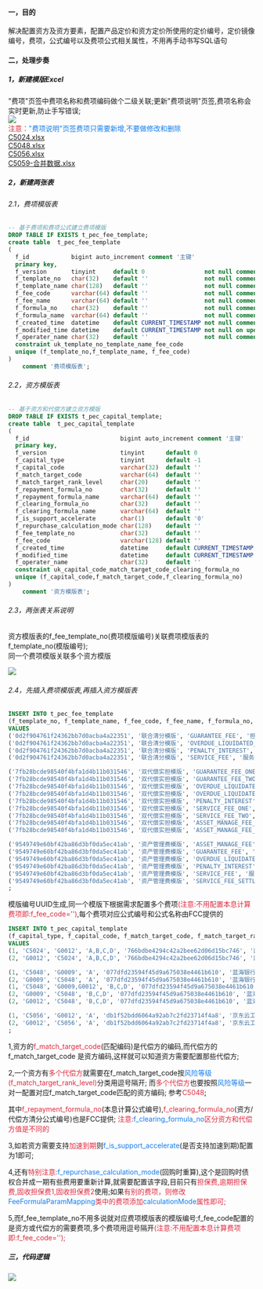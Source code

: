 #### 一，目的

解决配置资方及资方要素，配置产品定价和资方定价所使用的定价编号，定价镜像编号，费项，公式编号以及费项公式相关属性，不用再手动书写SQL语句

#### 二，处理步奏

##### 1，新建模版Excel

"费项"页签中费项名称和费项编码做个二级关联;更新"费项说明"页签,费项名称会实时更新,防止手写错误;</br>
![](https://cdn.nlark.com/yuque/0/2025/png/56924506/1756359238688-95151c9f-d937-47fa-bff0-0b9ec5bdea4d.png)</br>
<font style="color:#DF2A3F;"> 注意：</font><font style="color:#117CEE;">"费项说明"页签费项只需要新增,不要做修改和删除</font></br>
[C5024.xlsx](https://www.yuque.com/attachments/yuque/0/2025/xlsx/56924506/1756366555881-31ac3520-5174-498e-8d31-b076217a933c.xlsx)</br>
[C5048.xlsx](https://www.yuque.com/attachments/yuque/0/2025/xlsx/56924506/1756366571683-b7b6793b-12d2-42ac-a7e0-0286f8004d8c.xlsx)</br>
[C5056.xlsx](https://www.yuque.com/attachments/yuque/0/2025/xlsx/56924506/1756366571701-ee65c81d-42c9-4f15-b02d-e5f94356c841.xlsx)</br>
[C5059-合并数据.xlsx](https://www.yuque.com/attachments/yuque/0/2025/xlsx/56924506/1756971336866-b5ec6b43-9988-4d98-9518-bc3a4ba23196.xlsx)</br>

##### 2，新建两张表

###### 2.1，费项模版表

```sql
-- 基于费项和费项公式建立费项模版
DROP TABLE IF EXISTS t_pec_fee_template;
create table  t_pec_fee_template
(
  f_id            bigint auto_increment comment '主键'
  primary key,
  f_version       tinyint     default 0                 not null comment '版本号',
  f_template_no   char(32)    default ''                not null comment '模版编号',
  f_template_name char(128)   default ''                not null comment '模版名称',
  f_fee_code      varchar(64) default ''                not null comment '费用代码',
  f_fee_name      varchar(64) default ''                not null comment '费用名称',
  f_formula_no    char(32)    default ''                not null comment '公式编号',
  f_formula_name  varchar(64) default ''                not null comment '公式名称',
  f_created_time  datetime    default CURRENT_TIMESTAMP not null comment '创建时间',
  f_modified_time datetime    default CURRENT_TIMESTAMP not null on update CURRENT_TIMESTAMP comment '修改时间',
  f_operater_name char(32)    default ''                not null comment '操作人',
  constraint uk_template_no_template_name_fee_code
  unique (f_template_no,f_template_name, f_fee_code)
)
    comment '费项模版表';
```

###### 2.2，资方模版表

```sql
-- 基于资方和代偿方建立资方模版
DROP TABLE IF EXISTS t_pec_capital_template;
create table  t_pec_capital_template
(
  f_id                          bigint auto_increment comment '主键'
  primary key,
  f_version                     tinyint      default 0                 not null comment '版本号',
  f_capital_type                tinyint      default -1                not null comment '类型 1-资方 2-代偿方',
  f_capital_code                varchar(32)  default ''                not null comment '资方/代偿方代码',
  f_match_target_code           varchar(64)  default ''                not null comment '匹配资方/代偿方代码,匹配多个资方/代偿方用逗号隔开',
  f_match_target_rank_level     char(20)     default ''                not null comment '匹配风险等级,匹配多个风险等级用逗号隔开',
  f_repayment_formula_no        char(32)     default ''                not null comment '本息计算公式编号',
  f_repayment_formula_name      varchar(64)  default ''                not null comment '本息计算公式名称',
  f_clearing_formula_no         char(32)     default ''                not null comment '资方/代偿方清分公式编号',
  f_clearing_formula_name       varchar(64)  default ''                not null comment '资方/代偿方清分公式名称',
  f_is_support_accelerate       char(1)      default '0'               not null comment '是否支持加速到期 0-否 1-是',
  f_repurchase_calculation_mode char(128)    default ''                not null comment '回购时重算 BY_DAY_ENTIRELY-合并后未还金额*日费率*实际占用天数 REPURCHASE_STAGE_ONLY-只包含回购期次费用 OVER_MUST_PAY_DATE_STAGE-已出账单日期次费用',
  f_fee_template_no             char(32)     default ''                not null comment '费项模版编号',
  f_fee_code                    varchar(128) default ''                not null comment '资方/代偿方费用代码,多个费用用逗号隔开',
  f_created_time                datetime     default CURRENT_TIMESTAMP not null comment '创建时间',
  f_modified_time               datetime     default CURRENT_TIMESTAMP not null on update CURRENT_TIMESTAMP comment '修改时间',
  f_operater_name               char(32)     default ''                not null comment '操作人',
  constraint uk_capital_code_match_target_code_clearing_formula_no
  unique (f_capital_code,f_match_target_code,f_clearing_formula_no)
)
    comment '资方模版表';
```

###### 2.3，两张表关系说明

资方模版表的f_fee_template_no(费项模版编号)关联费项模版表的f_template_no(模版编号);</br>
同一个费项模版关联多个资方模版

![](https://cdn.nlark.com/yuque/0/2025/png/56924506/1756353025144-16080411-3243-4ac9-a419-01ebe5b3be0b.png)

###### 2.4，先插入费项模版表,再插入资方模版表

```sql
INSERT INTO t_pec_fee_template
(f_template_no, f_template_name, f_fee_code, f_fee_name, f_formula_no, f_formula_name, f_operater_name) 
VALUES
('0d2f904761f24362bb7d0acba4a22351', '联合清分模版', 'GUARANTEE_FEE', '担保费', '9f8fac353dc14e7cb141522bcc90ff74', '联合收担保费计算公式2', 'PEC'),
('0d2f904761f24362bb7d0acba4a22351', '联合清分模版', 'OVERDUE_LIQUIDATED_DAMAGES', '逾期违约金', 'f58468b3e1564d44b026e994c2ba0528', '罚息计算公式', 'PEC'),
('0d2f904761f24362bb7d0acba4a22351', '联合清分模版', 'PENALTY_INTEREST', '罚息', 'f58468b3e1564d44b026e994c2ba0528', '罚息计算公式', 'PEC'),
('0d2f904761f24362bb7d0acba4a22351', '联合清分模版', 'SERVICE_FEE', '服务费', '750a032c443945e4a9892b48f8abdf65', '联合贷服务费公式2', 'PEC'),

('7fb28bcde98540f4bfa1d4b11b031546', '双代偿实担模版', 'GUARANTEE_FEE_ONE', '担保费1', 'd62874f5e54c440282b01866f94c2409', '担保费计算公式', 'PEC'),
('7fb28bcde98540f4bfa1d4b11b031546', '双代偿实担模版', 'GUARANTEE_FEE_TWO', '担保费2', 'd62874f5e54c440282b01866f94c2409', '担保费计算公式', 'PEC'),
('7fb28bcde98540f4bfa1d4b11b031546', '双代偿实担模版', 'OVERDUE_LIQUIDATED_DAMAGES_ONE', '逾期违约金1', 'd653d0f56dad41aa8bc3072038135ab1', '蓝海逾期违约金1计算公式', 'PEC'),
('7fb28bcde98540f4bfa1d4b11b031546', '双代偿实担模版', 'OVERDUE_LIQUIDATED_DAMAGES_TWO', '逾期违约金2', '233f31f862914dd7be8a40024b5868d9', '蓝海逾期违约金2计算公式', 'PEC'),
('7fb28bcde98540f4bfa1d4b11b031546', '双代偿实担模版', 'PENALTY_INTEREST', '罚息', 'f58468b3e1564d44b026e994c2ba0528', '罚息计算公式', 'PEC'),
('7fb28bcde98540f4bfa1d4b11b031546', '双代偿实担模版', 'SERVICE_FEE_ONE', '服务费1', '0f0d83705dec49f9af169d5a52b5e016', '服务费1计算公式', 'PEC'),
('7fb28bcde98540f4bfa1d4b11b031546', '双代偿实担模版', 'SERVICE_FEE_TWO', '服务费2', 'cc50725fe34e4a5296bfb3b359dfab32', '服务费2计算公式', 'PEC'),
('7fb28bcde98540f4bfa1d4b11b031546', '双代偿实担模版', 'ASSET_MANAGE_FEE_ONE', '资产管理费1', 'd62ce247c2454794b07b8f0e79fbb965', '资产管理费1', 'PEC'),
('7fb28bcde98540f4bfa1d4b11b031546', '双代偿实担模版', 'ASSET_MANAGE_FEE_TWO', '资产管理费2', '0329872cf33d47a598ffb739f2cc2559', '资产管理费2', 'PEC'),

('9549749e60bf42ba86d3bf0da5ec41ab', '资产管理费模版', 'ASSET_MANAGE_FEE', '资产管理费', '21f21083a8b7451baade18f445b6b2ff', '资产管理费', 'PEC'),
('9549749e60bf42ba86d3bf0da5ec41ab', '资产管理费模版', 'GUARANTEE_FEE', '担保费', 'a242757aa7684cd1a3e8236c77daae35', '费项金额为0的公式', 'PEC'),
('9549749e60bf42ba86d3bf0da5ec41ab', '资产管理费模版', 'OVERDUE_LIQUIDATED_DAMAGES', '逾期违约金', 'f58468b3e1564d44b026e994c2ba0528', '罚息计算公式', 'PEC'),
('9549749e60bf42ba86d3bf0da5ec41ab', '资产管理费模版', 'PENALTY_INTEREST', '罚息', 'f58468b3e1564d44b026e994c2ba0528', '罚息计算公式', 'PEC'),
('9549749e60bf42ba86d3bf0da5ec41ab', '资产管理费模版', 'SERVICE_FEE', '服务费', '6a2cda7b6f3b45fc9426e0aa7f96acc6', '综合兜底费项公式', 'PEC'),
('9549749e60bf42ba86d3bf0da5ec41ab', '资产管理费模版', 'SERVICE_FEE_SETTLEMENT', '服务费结算', '', '服务费结算', 'PEC')
;
```

模版编号UUID生成,同一个模版下根据需求配置多个费项<font style="color:#DF2A3F;">(注意:不用配置本息计算费项即:f_fee_code='')</font>,每个费项对应公式编号和公式名称由FCC提供的

```sql
INSERT INTO t_pec_capital_template
(f_capital_type, f_capital_code, f_match_target_code, f_match_target_rank_level ,f_repayment_formula_no, f_repayment_formula_name, f_clearing_formula_no, f_clearing_formula_name, f_is_support_accelerate, f_repurchase_calculation_mode, f_fee_template_no, f_fee_code, f_operater_name)
VALUES
(1, 'C5024', 'G0012', 'A,B,C,D', '766bdbe4294c42a2bee62d06d15bc746', '西安债务债权公式', '766bdbe4294c42a2bee62d06d15bc746', '联合收清分公式', 1, 'REPURCHASE_STAGE_ONLY', '0d2f904761f24362bb7d0acba4a22351', 'GUARANTEE_FEE', 'PEC'),
(2, 'G0012', 'C5024', 'A,B,C,D', '766bdbe4294c42a2bee62d06d15bc746', '西安债务债权公式', '39002f22bf7e41fd9f4e30aa949d1d96', '联合收代偿清分公式', 1,'',  '0d2f904761f24362bb7d0acba4a22351', 'OVERDUE_LIQUIDATED_DAMAGES,PENALTY_INTEREST', 'PEC'),

(1, 'C5048', 'G0009', 'A', '077dfd23594f45d9a675038e4461b610', '蓝海银行（实担）债务债权公式', '766bdbe4294c42a2bee62d06d15bc746', '联合收清分公式', 1, '' ,'0d2f904761f24362bb7d0acba4a22351', 'GUARANTEE_FEE', 'PEC'),
(2, 'G0009', 'C5048', 'A', '077dfd23594f45d9a675038e4461b610', '蓝海银行（实担）债务债权公式', '6dc07c6c6c7241609302cdc3e6c03eb5', '实担模式代偿清分公式', 1, '' ,'0d2f904761f24362bb7d0acba4a22351', 'OVERDUE_LIQUIDATED_DAMAGES', 'PEC'),
(1, 'C5048', 'G0009,G0012', 'B,C,D', '077dfd23594f45d9a675038e4461b610', '蓝海银行（实担）债务债权公式', 'e2a3170b238b42cbbcc0f0fca9351215', '双代偿资方清分公式', 1, '' ,'7fb28bcde98540f4bfa1d4b11b031546', 'GUARANTEE_FEE_ONE,GUARANTEE_FEE_TWO', 'PEC'),
(2, 'G0009', 'C5048', 'B,C,D', '077dfd23594f45d9a675038e4461b610', '蓝海银行（实担）债务债权公式', 'dcf7e938b45c479489b279fa0c78b7de', '双代偿双融担代偿清分公式', 1,'' ,'7fb28bcde98540f4bfa1d4b11b031546', '', 'PEC'),
(2, 'G0012', 'C5048', 'B,C,D', '077dfd23594f45d9a675038e4461b610', '蓝海银行（实担）债务债权公式', 'dcf7e938b45c479489b279fa0c78b7de', '双代偿双融担代偿清分公式', 1,'' ,'7fb28bcde98540f4bfa1d4b11b031546', '', 'PEC'),

(1, 'C5056', 'G0012', 'A', 'db1f52bdd6064a92ab7c2fd23714f4a8', '京东云工厂(中原消金)债务债权计算公式', '766bdbe4294c42a2bee62d06d15bc746', '联合收清分公式', 0, '' ,'9549749e60bf42ba86d3bf0da5ec41ab', 'PENALTY_INTEREST', 'PEC'),
(2, 'G0012', 'C5056', 'A', 'db1f52bdd6064a92ab7c2fd23714f4a8', '京东云工厂(中原消金)债务债权计算公式', '39002f22bf7e41fd9f4e30aa949d1d96', '联合收代偿清分公式', 0,'' ,'9549749e60bf42ba86d3bf0da5ec41ab', 'OVERDUE_LIQUIDATED_DAMAGES', 'PEC')
;
```

1,资方的<font style="color:#DF2A3F;">f_match_target_code</font>(匹配编码)是代偿方的编码,而代偿方的f_match_target_code                是资方编码,这样就可以知道资方需要配置那些代偿方;

2,一个资方有<font style="color:#DF2A3F;">多个代偿方</font>就需要在f_match_target_code按<font style="color:#117CEE;">风险等级</font><font style="color:#DF2A3F;">(f_match_target_rank_level)</font>分类用逗号隔开; 而<font style="color:#DF2A3F;">多个代偿方</font>也要按照<font style="color:#117CEE;">风险等级</font>一对一配置对应f_match_target_code匹配的资方编码; 参考<font style="color:#DF2A3F;">C5048</font><font style="color:#000000;">;</font>

其中<font style="color:#DF2A3F;">f_repayment_formula_no</font>(本息计算公式编号),<font style="color:#DF2A3F;">f_clearing_formula_no</font>(资方/代偿方清分公式编号)也是FCC提供; <font style="color:#DF2A3F;">注意:</font><font style="color:#117CEE;">f_clearing_formula_no</font><font style="color:#DF2A3F;">区分资方和代偿方值是不同的</font>

3,如若资方需要支持<font style="color:#DF2A3F;">加速到期</font>则<font style="color:#117CEE;">f_is_support_accelerate</font>(是否支持加速到期)配置为1即可;

4,还有<font style="color:#DF2A3F;">特别注意:</font><font style="color:#117CEE;">f_repurchase_calculation_mode</font>(回购时重算),这个是回购时债权合并成一期有些费用要重新计算,就需要配置该字段,目前只有<font style="color:#DF2A3F;">担保费,逾期担保费,固收担保费1,固收担保费2</font>使用;如果<font style="color:#DF2A3F;">有别的费项，则修改</font><font style="color:#117CEE;">FeeFormulaParamMapping</font><font style="color:#DF2A3F;">类中的费项添加</font><font style="color:#117CEE;">calculationMode</font><font style="color:#DF2A3F;">属性即可;</font>

5,而f_fee_template_no不用多说就对应费项模版表的模版编号;f_fee_code配置的是资方或代偿方的需要费项,多个费项用逗号隔开<font style="color:#DF2A3F;">(注意:不用配置本息计算费项即:f_fee_code='');</font>

##### 三，代码逻辑

![](https://cdn.nlark.com/yuque/0/2025/png/56924506/1756429661425-4f82e921-3c68-4ae8-8c0a-b0857c5a0d5b.png)
